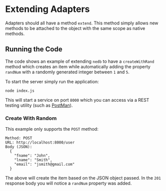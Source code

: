 # Extending Adapters

Adapters should all have a method `extend`. This method simply allows new 
methods to be attached to the object with the same scope as native methods.

## Running the Code

The code shows an example of extending `nedb` to have a `createWithRand` 
method which creates an item while automatically adding the property `randNum`
with a randomly generated integer between `1` and `5`.

To start the server simply run the application:

```
node index.js
```

This will start a service on port `8000` which you can access via a REST testing 
utility (such as [PostMan](https://chrome.google.com/webstore/detail/postman/fhbjgbiflinjbdggehcddcbncdddomop?hl=en)).

### Create With Random

This example only supports the `POST` method:

```
Method: POST
URL: http://localhost:8000/user
Body (JSON):
  {
    "fname": "John",
    "lname": "Smith",
    "email": "jsmith@gmail.com"
  }
```

The above will create the item based on the JSON object passed. In the `201` 
response body you will notice a `randNum` property was added.